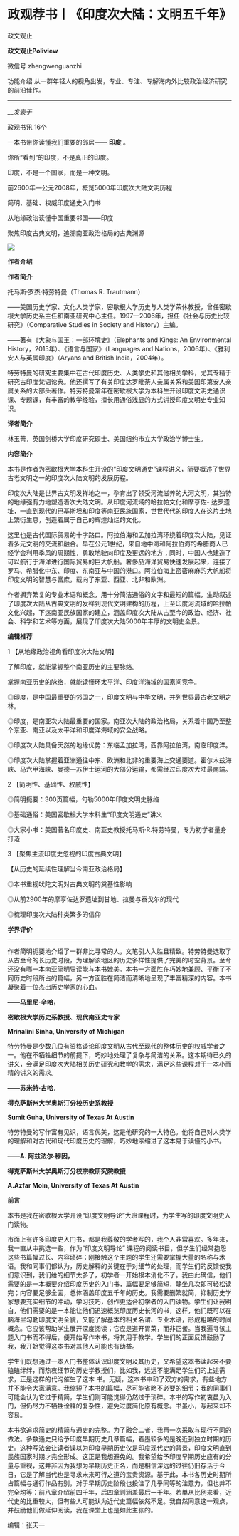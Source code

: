 

#  政观荐书丨《印度次大陆：文明五千年》

政文观止  

**政文观止Poliview** 

微信号 zhengwenguanzhi

功能介绍 从一群年轻人的视角出发，专业、专注、专解海内外比较政治经济研究的前沿佳作。

____

___发表于_

政观书讯 16个

一本书带你读懂我们重要的邻居—— **印度** 。

你所“看到”的印度，不是真正的印度。

印度，不是一个国家，而是一种文明。

  

前2600年—公元2008年，概览5000年印度次大陆文明历程

简明、基础、权威印度通史入门书

从地缘政治读懂中国重要邻国——印度

聚焦印度古典文明，追溯南亚政治格局的古典渊源

![](/images/113/2.png)

  

 **作者介绍**

 **作者简介**  

托马斯·罗杰·特劳特曼（Thomas R. Trautmann）

——美国历史学家、文化人类学家，密歇根大学历史与人类学荣休教授，曾任密歇根大学历史系主任和南亚研究中心主任。1997—2006年，担任《社会与历史比较研究》（Comparative
Studies in Society and History）主编。

——著有《大象与国王：一部环境史》（Elephants and Kings: An Environmental
History，2015年）、《语言与国家》（Languages and Nations，2006年）、《雅利安人与英属印度》（Aryans and
British India，2004年）。

  

特劳特曼的研究主要集中在古代印度历史、人类学史和其他相关学科，尤其专精于研究古印度梵语论典。他还撰写了有关印度达罗毗荼人亲属关系和美国印第安人亲属关系的大部头著作。特劳特曼常年在密歇根大学为本科生开设印度文明史通识课、专题课，有丰富的教学经验，擅长用通俗浅显的方式讲授印度文明史专业知识。

**译者简介**

林玉菁，英国剑桥大学印度研究硕士、美国纽约市立大学政治学博士生。

  

 **内容简介**

本书是作者为密歇根大学本科生开设的“印度文明通史”课程讲义，简要概述了世界古老文明之一的印度次大陆文明的发展历程。

印度次大陆是世界古文明发祥地之一，孕育出了领受河流滋养的大河文明，其独特的地缘强有力地塑造着次大陆文明。从印度河流域的哈拉帕文化和摩亨佐-
达罗遗址，一直到现代的巴基斯坦和印度等南亚民族国家，世世代代的印度人在这片土地上繁衍生息，创造着属于自己的辉煌灿烂的文化。

这里也是古代国际贸易的十字路口。阿拉伯海和孟加拉湾环绕着印度次大陆，见证着多元文明的交流和融合。早在公元1世纪，来自地中海和阿拉伯海的希腊商人已经学会利用季风的周期性，勇敢地驶向印度及更远的地方；同时，中国人也建造了可以航行于海洋进行国际贸易的巨大帆船。奢侈品海洋贸易快速发展起来，连接了罗马、希腊化中东、印度、东南亚与中国的港口。阿拉伯海上密密麻麻的大帆船将印度文明的智慧与富庶，载向了东亚、西亚、北非和欧洲。

作者摒弃繁复的专业术语和概念，用十分简洁通俗的文字和最短的篇幅，生动叙述了印度次大陆从古典文明的发祥到现代文明建构的历程，上至印度河流域的哈拉帕文化兴起，下迄南亚民族国家的建立，涵盖印度次大陆从古至今的政治、经济、社会、科学和艺术等方面，展现了印度次大陆5000年丰厚的文明史全景。

  

 **编辑推荐**

1 【从地缘政治视角看印度次大陆文明】

  

了解印度，就能掌握整个南亚历史的主要脉络。

掌握南亚历史的脉络，就能读懂环太平洋、印度洋海域的国家间竞争。

  

◎印度，是中国最重要的邻国之一，印度文明与中华文明，并列世界最古老文明之林。

◎印度，是南亚次大陆最重要的国家。南亚次大陆的政治格局，关系着中国乃至整个东亚、南亚以及太平洋和印度洋海域的安全战略。

◎印度次大陆具备天然的地缘优势：东临孟加拉湾，西靠阿拉伯湾，南临印度洋。

◎印度次大陆掌握着亚洲通往中东、欧洲和北非的重要海上交通要道。霍尔木兹海峡、马六甲海峡、曼德—苏伊士运河的大部分运输，都需经过印度次大陆最南端。

  

2 【简明性、基础性、权威性】

  

◎简明扼要：300页篇幅，勾勒5000年印度文明史脉络

◎基础通俗：美国密歇根大学本科生“印度文明通史”讲义

◎大家小书：美国著名印度史、南亚史教授托马斯·R.特劳特曼，专为初学者量身打造

  

3 【聚焦主流印度史忽视的印度古典文明】

【从历史的延续性理解当今南亚政治格局】

  

◎本书重视吠陀文明对古典文明的奠基性影响

◎从前2900年的摩亨佐达罗遗址到甘地、拉曼与泰戈尔的现代

◎梳理印度次大陆种类繁多的信仰

  

 **学界评价**

 ****

作者简明扼要地介绍了一群非比寻常的人，文笔引人入胜且精致。特劳特曼选取了从古至今的长历史时段，为理解该地区的历史多样性提供了完美的时空背景。至今还没有哪一本南亚简明导读能与本书媲美。本书一方面胜在巧妙地兼顾、平衡了不同历史时段所占的篇幅，另一方面胜在简洁而清晰地呈现了丰富精深的内容。本书凝聚着一位杰出历史学家的心血。

**——马里尼·辛哈，**

 **密歇根大学历史系教授、现代南亚史专家**

 **Mrinalini Sinha, University of Michigan**

  

特劳特曼是少数几位有资格谈论印度文明从古代至现代的整体历史的权威学者之一。他在不牺牲细节的前提下，巧妙地处理了复杂与简洁的关系。这本期待已久的讲义，会满足印度次大陆相关历史研究和教学的需求，满足这些课程对于一本小而精的讲义的需求。

 **——苏米特·古哈，**

 **得克萨斯州大学奥斯汀分校历史系教授**

 **Sumit Guha, University of Texas At Austin**

  

特劳特曼的写作富有见识，语言优美，这是他研究的一大特色。他将自己对人类学的理解和对古代和现代印度历史的理解，巧妙地浓缩进了这本易于读懂的小书。

 **——A. 阿兹法尔·穆因，**

 **得克萨斯州大学奥斯汀分校宗教研究院教授**

 **A.Azfar Moin, University of Texas At Austin**

**前言**

本书是我在密歇根大学开设“印度文明导论”大班课程时，为学生写的印度文明史入门读物。

  

市面上有许多印度史入门书，都是我尊敬的学者写的，我个人非常喜欢。多年来，我一直从中挑选一些，作为“印度文明导论”
课程的阅读书目，但学生们经常抱怨这些书篇幅过长、内容琐碎；刚接触这个主题的学生还需要掌握大量的名称与术语。我和同事们都认为，历史解释的关键在于对细节的处理，而学生们的反馈使我们意识到，我们给的细节太多了，初学者一开始根本消化不了。我由此确信，他们需要的是一本概要介绍印度历史的入门书，篇幅要足够简短，静坐几次即可轻松读完；内容要足够全面，总体涵盖印度五千年的历史。我需要删繁就简，抑制历史学家想要充实细节的冲动，学习技巧，创作更适合初学者的入门读物。学生们让我明白，他们需要的是一本能让他们迅速概览印度历史长河的书，这样，他们既可以在脑海里勾勒印度文明全貌，又能了解基本的相关名谓、专业术语，形成粗略的时间概念。它应该帮助学生展开深度阅读；它应是道开胃菜，而非正餐。当我遍寻该主题入门书而不得后，便开始写作本书，将其用于教学。学生们的正面反馈鼓励了我，我开始觉得这本书对其他人可能也有助益。

  

学生们既想通过一本入门书整体认识印度文明及其历史，又希望这本书读起来不要磕磕绊绊，而热衷细节的历史学教授们，比如我，远远不能满足学生们的上述需求，正是这样的代沟催生了这本
书。无疑，这本书中和了双方的需求，有些地方并不能令大家满意。我缩短了本书的篇幅，尽可能省略不必要的细节；我的同事们可能会认为它过于精简，学生们则可能觉得仍然过于琐碎。本书的写作初衷虽为入门，但仍尽力不牺牲诠释的复杂性，避免过度简化原有概念。书虽小，写起来却不容易。

  

本书欲追求简史的精简与通史的完整。为了融合二者，我再一次采取与现行不同的做法。多数通史只给予印度早期历史几章篇幅，着墨较多的是晚近到独立时期的历史。这种写法会让读者误以为印度早期历史仅是印度现代史的背景，印度文明直到民族国家时期才完全形成。这正是我想避免的。我希望给予印度早期历史应有的分量与重视，这并非因为我想为早期历史正名，而是相信深远的过往仍旧存活于今日，它是了解当代也是寻求未来可行之道的宝贵资源。基于此，本书各历史时期所占篇幅与通行作品有别，对于早期历史阶段也投注了几乎同等的注意力，但也并不完全均等：前八章介绍前四千年，后四章则涵盖最后一千年。若单从比例来看，近代史的比重较大，但有些人可能认为近代史篇幅依然不足。我自然同意这一观点，并鼓励他们做延伸阅读，我在课堂上也是如此主张的。

  

编辑：张天一  

  

  

